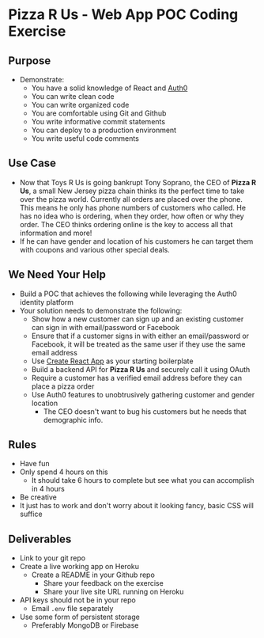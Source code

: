 # Pizza R Us - Web App POC Coding Exercise

## Purpose
* Demonstrate:
    - You have a solid knowledge of React and [Auth0](https://auth0.com/)
    - You can write clean code
    - You can write organized code
    - You are comfortable using Git and Github
    - You write informative commit statements
    - You can deploy to a production environment
    - You write useful code comments

## Use Case
* Now that Toys R Us is going bankrupt Tony Soprano, the CEO of **Pizza R Us**, a small New Jersey pizza chain thinks its the perfect time to take over the pizza world. Currently all orders are placed over the phone. This means he only has phone numbers of customers who called. He has no idea who is ordering, when they order, how often or why they order. The CEO thinks ordering online is the key to access all that information and more!
* If he can have gender and location of his customers he can target them with coupons and various other special deals.

## We Need Your Help
* Build a POC that achieves the following while leveraging the Auth0 identity platform
* Your solution needs to demonstrate the following:
    - Show how a new customer can sign up and an existing customer can sign in with email/password or Facebook
    - Ensure that if a customer signs in with either an email/password or Facebook, it will be treated as the same user if they use the same email address
    - Use [Create React App](https://github.com/facebook/create-react-app) as your starting boilerplate
    - Build a backend API for **Pizza R Us** and securely call it using OAuth
    - Require a customer has a verified email address before they can place a pizza order 
    - Use Auth0 features to unobtrusively gathering customer and gender location
        + The CEO doesn't want to bug his customers but he needs that demographic info.

## Rules
* Have fun
* Only spend 4 hours on this
    - It should take 6 hours to complete but see what you can accomplish in 4 hours
* Be creative
* It just has to work and don't worry about it looking fancy, basic CSS will suffice

## Deliverables
* Link to your git repo
* Create a live working app on Heroku
    - Create a README in your Github repo
        + Share your feedback on the exercise
        + Share your live site URL running on Heroku
* API keys should not be in your repo
    - Email `.env` file separately
* Use some form of persistent storage
    - Preferably MongoDB or Firebase
